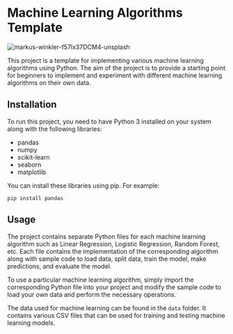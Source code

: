 # Machine Learning Algorithms Template





![markus-winkler-f57lx37DCM4-unsplash](https://github.com/PratyushSingh1/MachineLearning/assets/87380102/4a0563c9-205f-4f36-81f0-cee10a597d6c)







This project is a template for implementing various machine learning algorithms using Python. The aim of the project is to provide a starting point for beginners to implement and experiment with different machine learning algorithms on their own data.

## Installation

To run this project, you need to have Python 3 installed on your system along with the following libraries:

* pandas
* numpy
* scikit-learn
* seaborn
* matplotlib

You can install these libraries using pip. For example:

```
pip install pandas
```

## Usage

The project contains separate Python files for each machine learning algorithm such as Linear Regression, Logistic Regression, Random Forest, etc. Each file contains the implementation of the corresponding algorithm along with sample code to load data, split data, train the model, make predictions, and evaluate the model.

To use a particular machine learning algorithm, simply import the corresponding Python file into your project and modify the sample code to load your own data and perform the necessary operations.

The data used for machine learning can be found in the `data` folder. It contains various CSV files that can be used for training and testing machine learning models.


